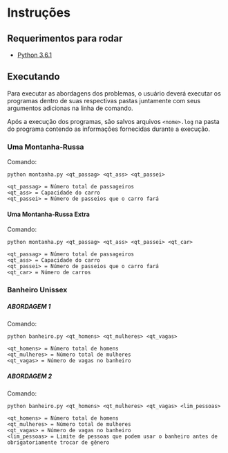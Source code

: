 # Instruções

## Requerimentos para rodar

* [Python 3.6.1](https://www.python.org/ftp/python/3.6.1/python-3.6.1.exe)

## Executando

Para executar as abordagens dos problemas, o usuário deverá executar os programas dentro de suas respectivas pastas juntamente com seus argumentos adicionas na linha de comando.

Após a execução dos programas, são salvos arquivos `<nome>.log` na pasta do programa contendo as informações fornecidas durante a execução.

### Uma Montanha-Russa

Comando:

```
python montanha.py <qt_passag> <qt_ass> <qt_passei>

<qt_passag> = Número total de passageiros
<qt_ass> = Capacidade do carro
<qt_passei> = Número de passeios que o carro fará
```

#### Uma Montanha-Russa Extra

Comando:

```
python montanha.py <qt_passag> <qt_ass> <qt_passei> <qt_car>

<qt_passag> = Número total de passageiros
<qt_ass> = Capacidade do carro
<qt_passei> = Número de passeios que o carro fará
<qt_car> = Número de carros
```

### Banheiro Unissex

##### ABORDAGEM 1

Comando:

```
python banheiro.py <qt_homens> <qt_mulheres> <qt_vagas>

<qt_homens> = Número total de homens
<qt_mulheres> = Número total de mulheres
<qt_vagas> = Número de vagas no banheiro
```

##### ABORDAGEM 2

Comando:

```
python banheiro.py <qt_homens> <qt_mulheres> <qt_vagas> <lim_pessoas>

<qt_homens> = Número total de homens
<qt_mulheres> = Número total de mulheres
<qt_vagas> = Número de vagas no banheiro
<lim_pessoas> = Limite de pessoas que podem usar o banheiro antes de obrigatoriamente trocar de gênero
```



